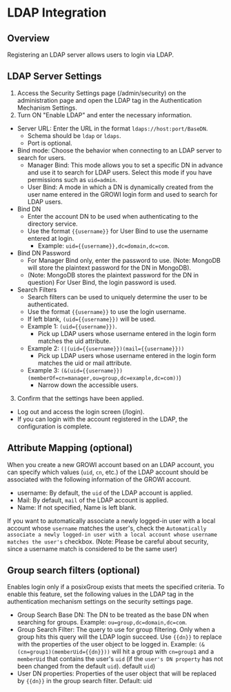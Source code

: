 # LDAP Integration

## Overview

Registering an LDAP server allows users to login via LDAP.

## LDAP Server Settings

1. Access the Security Settings page (/admin/security) on the administration page and open the LDAP tag in the Authentication Mechanism Settings.
2. Turn ON "Enable LDAP" and enter the necessary information.

- Server URL: Enter the URL in the format `ldaps://host:port/BaseDN`.
  - Schema should be `ldap` or `ldaps`.
  - Port is optional.
- Bind mode: Choose the behavior when connecting to an LDAP server to search for users.
  - Manager Bind: This mode allows you to set a specific DN in advance and use it to search for LDAP users. Select this mode if you have permissions such as `uid=admin`.
  - User Bind: A mode in which a DN is dynamically created from the user name entered in the GROWI login form and used to search for LDAP users.
- Bind DN
  - Enter the account DN to be used when authenticating to the directory service.
  - Use the format `{{username}}` for User Bind to use the username entered at login.
    - Example: `uid={{username}},dc=domain,dc=com`.
- Bind DN Password
  - For Manager Bind only, enter the password to use. (Note: MongoDB will store the plaintext password for the DN in MongoDB).
  - (Note: MongoDB stores the plaintext password for the DN in question) For User Bind, the login password is used.
- Search Filters
  - Search filters can be used to uniquely determine the user to be authenticated.
  - Use the format `{{username}}` to use the login username.
  - If left blank, `(uid={{username}})` will be used.
  - Example 1: `(uid={{username}})`.
    - Pick up LDAP users whose username entered in the login form matches the uid attribute.
  - Example 2: `(|(uid={{username}})(mail={{username}}))`
    - Pick up LDAP users whose username entered in the login form matches the uid or mail attribute.
  - Example 3: `(&(uid={{username}})(memberOf=cn=manager,ou=group,dc=example,dc=com))`)
    - Narrow down the accessible users.

3. Confirm that the settings have been applied.

- Log out and access the login screen (/login).
- If you can login with the account registered in the LDAP, the configuration is complete.

## Attribute Mapping (optional)

When you create a new GROWI account based on an LDAP account, you can specify which values (`uid`, `cn`, etc.) of the LDAP account should be associated with the following information of the GROWI account.

- username: By default, the `uid` of the LDAP account is applied.
- Mail: By default, `mail` of the LDAP account is applied.
- Name: If not specified, Name is left blank.

If you want to automatically associate a newly logged-in user with a local account whose `username` matches the user's, check the `Automatically associate a newly logged-in user with a local account whose username matches the user's` checkbox. (Note: Please be careful about security, since a username match is considered to be the same user)

## Group search filters (optional)

Enables login only if a posixGroup exists that meets the specified criteria. To enable this feature, set the following values in the LDAP tag in the authentication mechanism settings on the security settings page.

- Group Search Base DN: The DN to be treated as the base DN when searching for groups.
  Example: `ou=group,dc=domain,dc=com`.
- Group Search Filter: The query to use for group filtering. Only when a group hits this query will the LDAP login succeed. Use `{{dn}}` to replace with the properties of the user object to be logged in.
  Example: `(&(cn=group1)(memberUid={{dn}}))` will hit a group with `cn=group1` and a `memberUid` that contains the user's `uid` (if the `user's DN property` has not been changed from the default `uid`). default `uid`)
- User DN properties: Properties of the user object that will be replaced by `{{dn}}` in the group search filter.
  Default: uid
